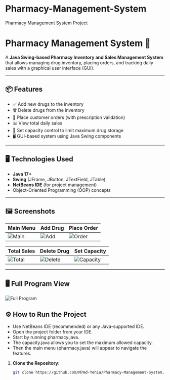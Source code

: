 # Pharmacy-Management-System
Pharmacy Management System Project
# Pharmacy Management System 💊

A **Java Swing-based Pharmacy Inventory and Sales Management System** that allows managing drug inventory, placing orders, and tracking daily sales with a graphical user interface (GUI).

---

## 📦 Features

- ✅ Add new drugs to the inventory
- 🗑️ Delete drugs from the inventory
- 🛒 Place customer orders (with prescription validation)
- 📊 View total daily sales
- 🏬 Set capacity control to limit maximum drug storage
- 🖥️ GUI-based system using Java Swing components

---

## 🖥️ Technologies Used

- **Java 17+**
- **Swing** (JFrame, JButton, JTextField, JTable)
- **NetBeans IDE** (for project management)
- Object-Oriented Programming (OOP) concepts

---

## 🖼️ Screenshots

| Main Menu                                                                                      | Add Drug                                                                                         | Place Order                                                                                      |
|-------------------------------------------------------------------------------------------------|--------------------------------------------------------------------------------------------------|--------------------------------------------------------------------------------------------------|
| ![Main](https://github.com/user-attachments/assets/d22a9c24-a4a5-4393-8ce2-00d581719ac1)        | ![Add](https://github.com/user-attachments/assets/16c4e40f-d18f-4ca3-bab6-910720ed94f4)          | ![Order](https://github.com/user-attachments/assets/c7c5e55a-41eb-4642-b884-7066d8923273)        |

| Total Sales                                                                                     | Delete Drug                                                                                      | Set Capacity                                                                                      |
|-------------------------------------------------------------------------------------------------|--------------------------------------------------------------------------------------------------|--------------------------------------------------------------------------------------------------|
| ![Total](https://github.com/user-attachments/assets/be22b146-00ae-4b04-b6e3-ff6c1c0c2667)        | ![Delete](https://github.com/user-attachments/assets/047d5cc1-fd86-4ed3-af38-c6c927ec78ee)        | ![Capacity](https://github.com/user-attachments/assets/13cd006d-42cf-40e9-9a92-105c8b84c373)     |

---

## 🖥️ Full Program View

![Full Program](https://github.com/user-attachments/assets/f5217fa1-1aa2-41ac-8644-528b36349871)



## ⚙️ How to Run the Project

- Use NetBeans IDE (recommended) or any Java-supported IDE.
- Open the project folder from your IDE.
- Start by running pharmacy.java.
- The capacity.java allows you to set the maximum allowed capacity.
- Then the main menu (pharmacy.java) will appear to navigate the features.

1. **Clone the Repository:**

   ```bash
   git clone https://github.com/M7md-Yehia/Pharmacy-Management-System.git

